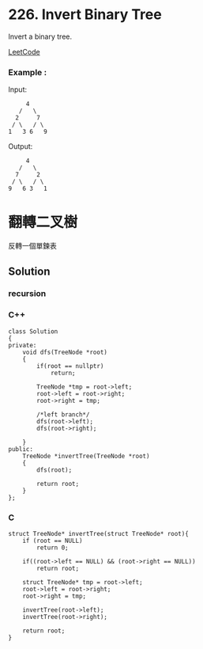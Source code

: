 # 226. Invert Binary Tree
Invert a binary tree.

[LeetCode](https://leetcode.com/problems/invert-binary-tree/)

### Example :
Input:
```
     4
   /   \
  2     7
 / \   / \
1   3 6   9
```
Output:
```
     4
   /   \
  7     2
 / \   / \
9   6 3   1
```
#  翻轉二叉樹
反轉一個單鍊表


## Solution  
### recursion

### C++

```
class Solution
{
private:
    void dfs(TreeNode *root)
    {
        if(root == nullptr)
            return;

        TreeNode *tmp = root->left;
        root->left = root->right;
        root->right = tmp;

        /*left branch*/
        dfs(root->left);
        dfs(root->right);

    }
public:
    TreeNode *invertTree(TreeNode *root)
    {
        dfs(root);

        return root;
    }
};
```


### C

```
struct TreeNode* invertTree(struct TreeNode* root){
    if (root == NULL)
        return 0;
    
    if((root->left == NULL) && (root->right == NULL))
        return root;
    
    struct TreeNode* tmp = root->left; 
    root->left = root->right;
    root->right = tmp;

    invertTree(root->left);
    invertTree(root->right);

    return root;
}
```


